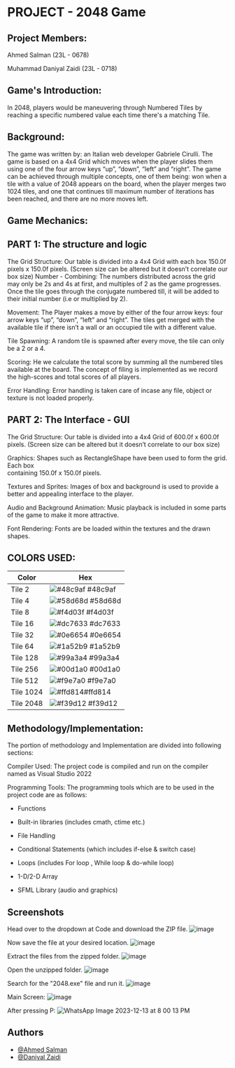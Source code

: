 
# PROJECT - 2048 Game



## Project Members:
Ahmed Salman (23L - 0678)

Muhammad Daniyal Zaidi (23L - 0718)

## Game's Introduction:
In 2048, players would be maneuvering through Numbered Tiles by reaching a specific numbered value each time there's a matching Tile.

## Background:
The game was written by: an Italian web developer Gabriele Cirulli. The game is based on a 4x4 Grid which moves when the player slides them using one of the four arrow keys “up”, “down”, “left” and “right”. The game can be achieved through multiple concepts, one of them being: won when a tile with a value of 2048 appears on the board, when the player merges two 1024 tiles, and one that continues till maximum number of iterations has been reached, and there are no more moves left.

## Game Mechanics: 

## PART 1: The structure and logic
The Grid Structure: 
Our table is divided into a 4x4 Grid with each box 150.0f pixels x 150.0f pixels. (Screen size can be altered but it doesn’t correlate our box size)
Number - Combining:
The numbers distributed across the grid may only be 2s and 4s at first, and multiples of 2 as the game progresses. Once the tile goes through the conjugate numbered till, it will be added to their initial number (i.e or multiplied by 2).



Movement:
The Player makes a move by either of the four arrow keys: four arrow keys “up”, “down”, “left” and “right”. The tiles get merged with the available tile if there isn’t a wall or an occupied tile with a different value.

Tile Spawning:
A random tile is spawned after every move, the tile can only be a 2 or a 4.

Scoring:
He we calculate the total score by summing all the numbered tiles available at the board. The concept of filing is implemented as we record the high-scores and total scores of all players.

Error Handling:
Error handling is taken care of incase any file, object or texture is not loaded properly.


## PART 2: The Interface - GUI
The Grid Structure: 
Our table is divided into a 4x4 Grid of 600.0f x 600.0f pixels. (Screen size can be altered but it doesn’t correlate to our box size)

Graphics:
	Shapes such as RectangleShape have been used to form the grid. Each box                            
         containing 150.0f x 150.0f pixels.

Textures and Sprites:
Images of box and background is used to provide a better and appealing interface to the player.

Audio and Background Animation:
Music playback is included in some parts of the game to make it more attractive.


Font Rendering:
Fonts are be loaded within the textures and the drawn shapes.
## COLORS USED:

| Color             | Hex                                                                |
| ----------------- | ------------------------------------------------------------------ |
| Tile 2 | ![#48c9af](https://via.placeholder.com/10/48c9af?text=+) #48c9af |
| Tile 4| ![#58d68d](https://via.placeholder.com/10/58d68d?text=+) #58d68d |
| Tile 8 | ![#f4d03f](https://via.placeholder.com/10/f4d03f?text=+) #f4d03f |
| Tile 16  | ![#dc7633](https://via.placeholder.com/10/dc7633?text=+) #dc7633 |
| Tile 32 | ![#0e6654](https://via.placeholder.com/10/0e6654?text=+) #0e6654 |
| Tile 64 | ![#1a52b9](https://via.placeholder.com/10/1a52b9?text=+) #1a52b9 |
| Tile 128| ![#99a3a4](https://via.placeholder.com/10/99a3a4?text=+) #99a3a4|
| Tile 256 | ![#00d1a0](https://via.placeholder.com/10/00b48a?text=+) #00d1a0 |
| Tile 512| ![#f9e7a0](https://via.placeholder.com/10/f9e7a0?text=+) #f9e7a0 |
| Tile 1024  | ![#ffd814](https://via.placeholder.com/10/ffd814?text=+)#ffd814 |
| Tile 2048 | ![#f39d12](https://via.placeholder.com/10/f39d12?text=+) #f39d12 |



## Methodology/Implementation:


The portion of methodology and Implementation are divided into following sections:


Compiler Used: The project code is compiled and run on the compiler named as Visual Studio 2022


Programming Tools: The programming tools which are to be used in the project code are as follows:

- Functions

- Built-in libraries (includes cmath, ctime etc.)

- File Handling

- Conditional Statements (which includes if-else & switch case)

- Loops (includes For loop , While loop & do-while loop)

- 1-D/2-D Array
                                                                                                                                         
- SFML Library (audio and graphics)
## Screenshots
Head over to the dropdown at Code and download the ZIP file.
![image](https://github.com/Daniyal-Z/2048-Game/assets/62768256/c8e348c3-c8bf-4a18-aa3e-782c1e601aa9)

Now save the file at your desired location.
![image](https://github.com/Daniyal-Z/2048-Game/assets/62768256/e791aa8d-3729-4072-b5ed-192bd5e250fe)

Extract the files from the zipped folder.
![image](https://github.com/Daniyal-Z/2048-Game/assets/62768256/866e7f9d-4695-4b8e-bf59-827ee1624edc)

Open the unzipped folder.
![image](https://github.com/Daniyal-Z/2048-Game/assets/62768256/c1090ab5-55e4-48f6-876d-7e29675719c7)

Search for the "2048.exe" file and run it.
![image](https://github.com/Daniyal-Z/2048-Game/assets/62768256/364cc44d-2f5e-4027-a562-1da46aedc68f)

Main Screen:
![image](https://github.com/Daniyal-Z/2048-Game/assets/62768256/7a113ce4-11f1-4af0-b49c-9e1858a4a1c1)

After pressing P:
![WhatsApp Image 2023-12-13 at 8 00 13 PM](https://github.com/Daniyal-Z/2048-Game/assets/62768256/555527ad-8f44-404b-969d-d0beec5229d7)



## Authors


- [@Ahmed Salman](https://www.github.com/ahmedsaalman)
- [@Daniyal Zaidi](https://www.github.com/Daniyal-Z)

